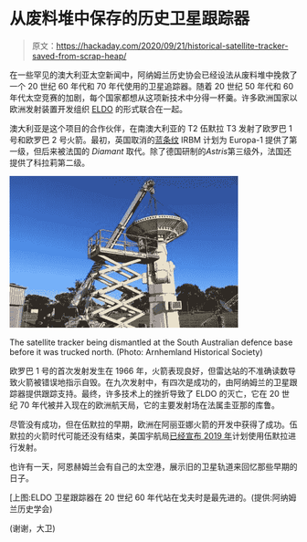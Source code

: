 # 从废料堆中保存的历史卫星跟踪器

> 原文：<https://hackaday.com/2020/09/21/historical-satellite-tracker-saved-from-scrap-heap/>

在一些罕见的澳大利亚太空新闻中，阿纳姆兰历史协会已经设法从废料堆中挽救了一个 20 世纪 60 年代和 70 年代使用的卫星追踪器。随着 20 世纪 50 年代和 60 年代太空竞赛的加剧，每个国家都想从这项新技术中分得一杯羹。许多欧洲国家以欧洲发射装置开发组织 [ELDO](https://en.wikipedia.org/wiki/European_Launcher_Development_Organisation) 的形式联合在一起。

澳大利亚是这个项目的合作伙伴，在南澳大利亚的 T2 伍默拉 T3 发射了欧罗巴 1 号和欧罗巴 2 号火箭。最初，英国取消的[蓝条纹](https://en.wikipedia.org/wiki/Blue_Streak_(missile)) IRBM 计划为 Europa-1 提供了第一级，但后来被法国的 *Diamant* 取代。除了德国研制的*Astris*第三级外，法国还提供了科拉莉第二级。

[![](img/61c80969ec53b8edc04a80b2bd9388de.png)](https://hackaday.com/wp-content/uploads/2020/09/eldo_satellite_tracker_dismantled.jpg)

The satellite tracker being dismantled at the South Australian defence base before it was trucked north. (Photo: Arnhemland Historical Society)

欧罗巴 1 号的首次发射发生在 1966 年，火箭表现良好，但雷达站的不准确读数导致火箭被错误地指示自毁。在九次发射中，有四次是成功的，由阿纳姆兰的卫星跟踪器提供跟踪支持。最终，许多技术上的挫折导致了 ELDO 的灭亡，它在 20 世纪 70 年代被并入现在的欧洲航天局，它的主要发射场在法属圭亚那的库鲁。

尽管没有成功，但在伍默拉的早期，欧洲在阿丽亚娜火箭的开发中获得了成功。伍默拉的火箭时代可能还没有结束，美国宇航局[已经宣布 2019 年](https://www.abc.net.au/news/2019-05-31/nasa-to-launch-rockets-from-remote-northern-territory-site/11169960)计划使用伍默拉进行发射。

也许有一天，阿恩赫姆兰会有自己的太空港，展示旧的卫星轨道来回忆那些早期的日子。

[上图:ELDO 卫星跟踪器在 20 世纪 60 年代站在戈夫时是最先进的。(提供:阿纳姆兰历史学会)

(谢谢，大卫)